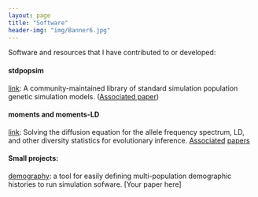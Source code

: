 ```yaml
---
layout: page
title: "Software"
header-img: "img/Banner6.jpg"
---
```


Software and resources that I have contributed to or developed:

#### stdpopsim
[link](https://github.com/popsim-consortium/stdpopsim):
A community-maintained library of standard simulation population genetic
simulation models. ([Associated paper](https://doi.org/10.1101/2019.12.20.885129))

#### moments and moments-LD
[link](https://bitbucket.org/simongravel/moments/src/master/):
Solving the diffusion equation for the allele frequency spectrum, LD, and other diversity
statistics for evolutionary inference.
[Associated](https://www.genetics.org/content/206/3/1549.abstract)
[papers](https://doi.org/10.1371/journal.pgen.1008204)

#### Small projects:
[demography](https://github.com/apragsdale/demography/issues): a tool for easily defining
multi-population demographic histories to run simulation sofware.
[Your paper here]
